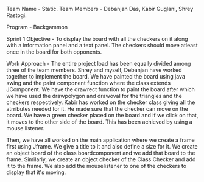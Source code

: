 Team Name - Static.
Team Members - Debanjan Das, Kabir Guglani, Shrey Rastogi.

Program - Backgammon 

Sprint 1 Objective -  To display the board with all the checkers on it along with a information panel and a text panel. The checkers should
move atleast once in the board for both opponents.

Work Approach - The entire project load has been equally divided among three of the team members. Shrey and myself, Debanjan have worked together to 
implement the board. We have painted the board using java swing and the paint component function where the class extends JComponent.
We have the drawrect function to paint the board after which we have used the drawpolygon and drawoval for the triangles and the checkers 
respectively. Kabir has worked on the checker class giving all the atrributes needed for it. He made sure that the checker can move 
on the board. We have a green checker placed on the board and if we click on that, it moves to the other side of the board. This has 
been achieved by using a mouse listener.

Then, we have all worked on the main application where we create a frame first using Jframe. We give a title to it and also define a 
size for it. We create an object board of the class boardcomponent and we add that board to the frame. Similarly, we create an object checker 
of the Class Checker and add it to the frame. We also add the mouselistener to one of the checkers to display that it's moving.



